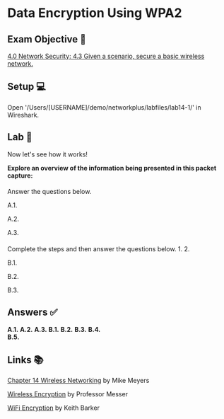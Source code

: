 # Data Encryption Using WPA2

## Exam Objective 📑
[4.0 Network Security: 4.3 Given a scenario, secure a basic wireless network.](https://www.comptia.jp/pdf/comptia-network-n10-007-v-3-0-exam-objectives.pdf)

## Setup 💻
Open '/Users/[USERNAME]/demo/networkplus/labfiles/lab14-1/' in Wireshark.

## Lab 🔬
Now let's see how it works!

**Explore an overview of the information being presented in this packet capture:**

####   

Answer the questions below. 

  A.1. 

  A.2. 

  A.3. 

#### 

Complete the steps and then answer the questions below.
1. 
2. 

  B.1. 
  
  B.2. 
  
  B.3. 
  
## Answers ✅
**A.1.** 
**A.2.** 
**A.3.** 
**B.1.** 
**B.2.** 
**B.3.** 
**B.4.**   
**B.5.** 

## Links 📚
[Chapter 14 Wireless Networking](https://learning.oreilly.com/library/view/comptia-network-certification/9781260122398/ch14.xhtml#ch14sec194) by Mike Meyers

[Wireless Encryption](https://www.professormesser.com/network-plus/n10-007/wireless-encryption-3/) by Professor Messer

[WiFi Encryption](https://www.cbtnuggets.com/learn/it-training/wireless-security-protocols-authentication-methods/3?autostart=1) by Keith Barker
